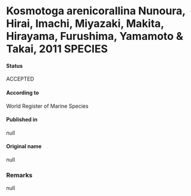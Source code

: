Kosmotoga arenicorallina Nunoura, Hirai, Imachi, Miyazaki, Makita, Hirayama, Furushima, Yamamoto & Takai, 2011 SPECIES
=======

#### Status
ACCEPTED

#### According to
World Register of Marine Species

#### Published in
null

#### Original name
null

### Remarks
null